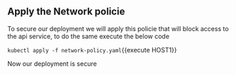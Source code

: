 
## Apply the Network policie
To secure our deployment we will apply this policie that will block access to the api service, to do the same execute the below code

`kubectl apply -f network-policy.yaml`{{execute HOST1}}

Now our deployment is secure